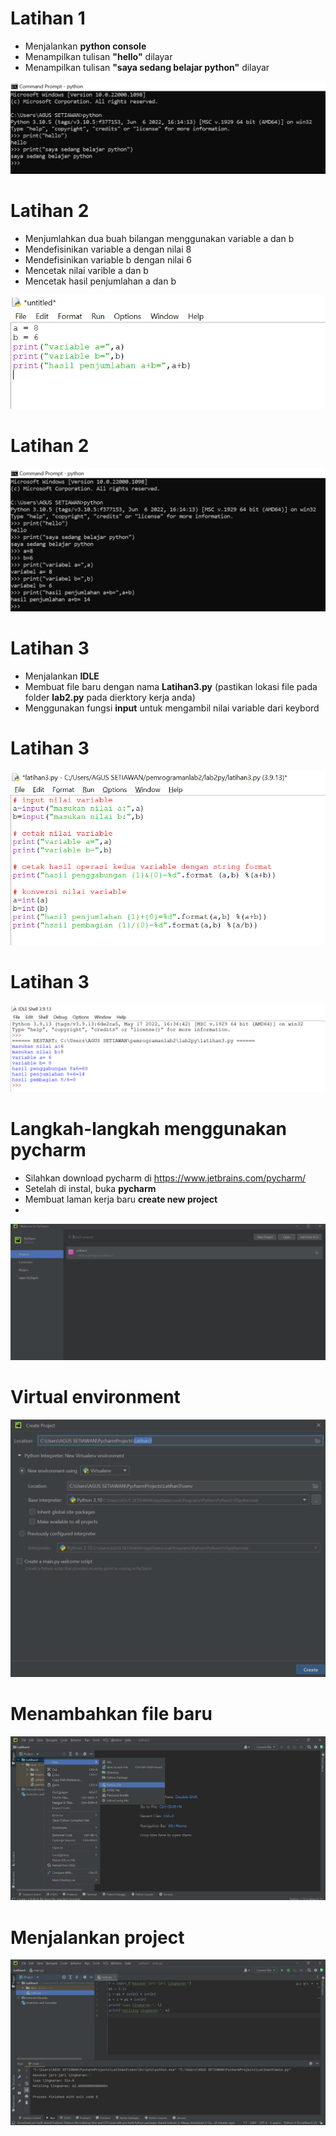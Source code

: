 # Latihan 1
- Menjalankan **python console**
- Menampilkan tulisan **"hello"** dilayar
- Menampilkan tulisan **"saya sedang belajar python"** dilayar

![gambar](gambar/py1.png)

# Latihan 2
- Menjumlahkan dua buah bilangan menggunakan variable a dan b
- Mendefisinikan variable a dengan nilai 8
- Mendefisinikan variable b dengan nilai 6
- Mencetak nilai varible a dan b
- Mencetak hasil penjumlahan a dan b

 ![gambar](gambar/py2.png)

# Latihan 2

![gambar](gambar/py3.png)

# Latihan 3

- Menjalankan **IDLE**
- Membuat file baru dengan nama **Latihan3.py** (pastikan lokasi file pada folder **lab2.py** pada dierktory kerja anda)
- Menggunakan fungsi **input** untuk mengambil nilai variable dari keybord

# Latihan 3

![gambar](gambar/py4.png)

# Latihan 3

![gambar](gambar/py5.png)

# Langkah-langkah menggunakan pycharm

- Silahkan download pycharm di https://www.jetbrains.com/pycharm/
- Setelah di instal, buka **pycharm**
- Membuat laman kerja baru **create new project**
- 
![gambar](gambar/py6.png)

# Virtual environment

![gambar](gambar/py7.png)

# Menambahkan file baru

![gambar](gambar/py8.png)

# Menjalankan project

![gambar](gambar/py9.png)
